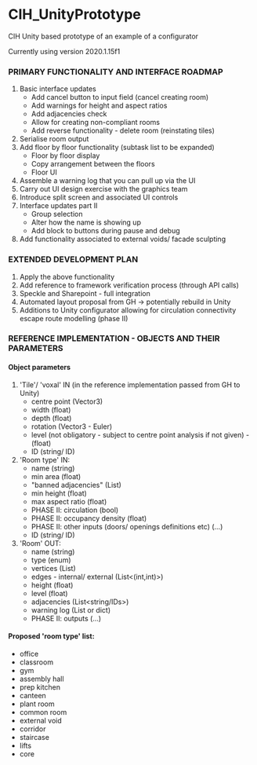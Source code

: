 # CIH_UnityPrototype
CIH Unity based prototype of an example of a configurator

Currently using version 2020.1.15f1

### PRIMARY FUNCTIONALITY AND INTERFACE ROADMAP

1. Basic interface updates
   - Add cancel button to input field (cancel creating room)
   - Add warnings for height and aspect ratios
   - Add adjacencies check
   - Allow for creating non-compliant rooms
   - Add reverse functionality - delete room (reinstating tiles)
2. Serialise room output
3. Add floor by floor functionality (subtask list to be expanded)
   - Floor by floor display
   - Copy arrangement between the floors
   - Floor UI
4. Assemble a warning log that you can pull up via the UI
5. Carry out UI design exercise with the graphics team
6. Introduce split screen and associated UI controls
7. Interface updates part II
   - Group selection
   - Alter how the name is showing up
   - Add block to buttons during pause and debug
8. Add functionality associated to external voids/ facade sculpting



### EXTENDED DEVELOPMENT PLAN

1. Apply the above functionality
2. Add reference to framework verification process (through API calls)
3. Speckle and Sharepoint - full integration
4. Automated layout proposal from GH -> potentially rebuild in Unity
5. Additions to Unity configurator allowing for circulation connectivity escape route modelling (phase II)



### REFERENCE IMPLEMENTATION - OBJECTS AND THEIR PARAMETERS

#### Object parameters

1. 'Tile'/ 'voxal' IN (in the reference implementation passed from GH to Unity)
   - centre point (Vector3)
   - width (float)
   - depth (float)
   - rotation (Vector3 - Euler)
   - level (not obligatory - subject to centre point analysis if not given) - (float)
   - ID (string/ ID)
2. 'Room type' IN:
   - name (string)
   - min area (float)
   - "banned adjacencies" (List<string>)
   - min height (float)
   - max aspect ratio (float)
   - PHASE II: circulation (bool) 
   - PHASE II: occupancy density (float)
   - PHASE II: other inputs (doors/ openings definitions etc) (...)
   - ID (string/ ID)
3. 'Room' OUT:
   - name (string)
   - type (enum)
   - vertices (List<Vector3>)
   - edges - internal/ external (List<(int,int)>)
   - height (float)
   - level (float)
   - adjacencies (List<string/IDs>)
   - warning log (List<string> or dict)
   - PHASE II: outputs (...)

#### Proposed 'room type' list:

- office
- classroom
- gym
- assembly hall
- prep kitchen
- canteen
- plant room
- common room
- external void
- corridor
- staircase
- lifts
- core
